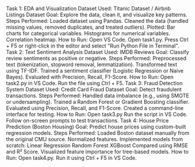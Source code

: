 Task 1: EDA and Visualization
Dataset Used: Titanic Dataset / Airbnb Listings Dataset
Goal: Explore the data, clean it, and visualize key patterns.
Steps Performed:
Loaded dataset using Pandas.
Cleaned the data (handled missing values, removed duplicates, and treated outliers).
Plotted:
Bar charts for categorical variables.
Histograms for numerical variables.
Correlation heatmap.
How to Run:
Open VS Code.
Open task1.py.
Press Ctrl + F5 or right-click in the editor and select "Run Python File in Terminal".
Task 2: Text Sentiment Analysis
Dataset Used: IMDB Reviews
Goal: Classify review sentiments as positive or negative.
Steps Performed:
Preprocessed text (tokenization, stopword removal, lemmatization).
Transformed text using TF-IDF.
Trained a sentiment classifier (Logistic Regression or Naive Bayes).
Evaluated with Precision, Recall, F1-Score.
How to Run:
Open task2.py in VS Code.
Run the file using Ctrl + F5.
Task 3: Fraud Detection System
Dataset Used: Credit Card Fraud Dataset
Goal: Detect fraudulent transactions.
Steps Performed:
Handled data imbalance (e.g., using SMOTE or undersampling).
Trained a Random Forest or Gradient Boosting classifier.
Evaluated using Precision, Recall, and F1-Score.
Created a command-line interface for testing.
How to Run:
Open task3.py
Run the script in VS Code.
Follow on-screen prompts to test transactions.
Task 4: House Price Prediction (Boston Housing)
Goal: Predict house prices using custom-built regression models.
Steps Performed:
Loaded Boston dataset manually from the original CMU source.
Normalized features.
Implemented models from scratch:
Linear Regression
Random Forest
XGBoost
Compared using RMSE and R² Score.
Visualized feature importance for tree-based models.
How to Run:
Open task4.py.
Run it using Ctrl + F5 in VS Code.

